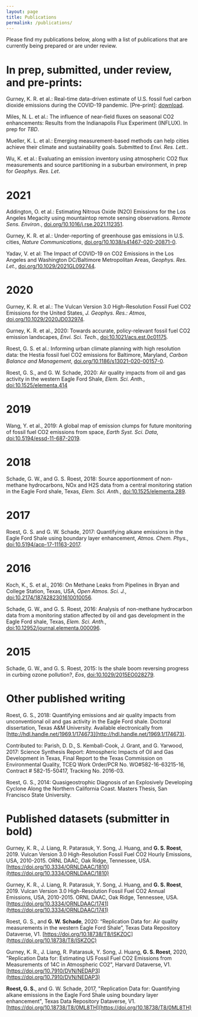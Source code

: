 ```yaml
---
layout: page
title: Publications
permalink: /publications/
---
```


Please find my publications below, along with a list of publications that are currently being prepared or are under review.


# In prep, submitted, under review, and pre-prints:

Gurney, K. R. et al.: Real-time data-driven estimate of U.S. fossil fuel carbon dioxide emissions during the COVID-19 pandemic. [Pre-print]: [download](https://eartharxiv.org/repository/object/2266/download/4669/).

Miles, N. L. et al.: The influence of near-field fluxes on seasonal CO2 enhancements: Results from the Indianapolis Flux Experiment (INFLUX). In prep for *TBD*.

Mueller, K. L. et al.: Emerging measurement-based methods can help cities achieve their climate and sustainability goals. Submitted to *Envi. Res. Lett.*.

Wu, K. et al.: Evaluating an emission inventory using atmospheric CO2 flux measurements and source partitioning in a suburban environment, in prep for *Geophys. Res. Let*.




# 2021

Addington, O. et al.: Estimating Nitrous Oxide (N2O) Emissions for the Los Angeles Megacity using mountaintop remote sensing observations. *Remote Sens. Environ.*, [doi.org/10.1016/j.rse.2021.112351](https://doi.org/10.1016/j.rse.2021.112351).

Gurney, K. R. et al.: Under-reporting of greenhouse gas emissions in U.S. cities, *Nature Communications*, [doi.org/10.1038/s41467-020-20871-0](https://doi.org/10.1038/s41467-020-20871-0).

Yadav, V. et al: The Impact of COVID-19 on CO2 Emissions in the Los Angeles and Washington DC/Baltimore Metropolitan Areas, *Geophys. Res. Let.*, [doi.org/10.1029/2021GL092744](https://doi.org/10.1029/2021GL092744).




# 2020

Gurney, K. R. et al.: The Vulcan Version 3.0 High-Resolution Fossil Fuel CO2 Emissions for the United States, *J. Geophys. Res.: Atmos*, [doi.org/10.1029/2020JD032974](https://doi.org/10.1029/2020JD032974).

Gurney, K. R. et al., 2020: Towards accurate, policy-relevant fossil fuel CO2 emission landscapes, *Envi. Sci. Tech.*, [doi:10.1021/acs.est.0c01175](https://doi.org/10.1021/acs.est.0c01175).

Roest, G. S. et al.: Informing urban climate planning with high resolution data: the Hestia fossil fuel CO2 emissions for Baltimore, Maryland, *Carbon Balance and Management*, [doi.org/10.1186/s13021-020-00157-0](https://doi.org/10.1186/s13021-020-00157-0).

Roest, G. S., and G. W. Schade, 2020: Air quality impacts from oil and gas activity in the western Eagle Ford Shale, *Elem. Sci. Anth.*, [doi:10.1525/elementa.414](http://doi.org/10.1525/elementa.414)

# 2019

Wang, Y. et al., 2019: A global map of emission clumps for future monitoring of fossil fuel CO2 emissions from space, *Earth Syst. Sci. Data*, [doi:10.5194/essd-11-687-2019](https://doi.org/10.5194/essd-11-687-2019).

# 2018

Schade, G. W., and G. S. Roest, 2018: Source apportionment of non-methane hydrocarbons, NOx and H2S data from a central monitoring station in the Eagle Ford shale, Texas, *Elem. Sci. Anth.*, [doi:10.1525/elementa.289](http://doi.org/10.1525/elementa.289).

# 2017

Roest, G. S. and G. W. Schade, 2017: Quantifying alkane emissions in the Eagle Ford Shale using boundary layer enhancement, *Atmos. Chem. Phys.*, [doi:10.5194/acp-17-11163-2017](https://doi.org/10.5194/acp-17-11163-2017
).

# 2016

Koch, K., S. et al., 2016: On Methane Leaks from Pipelines in Bryan and College Station, Texas, USA, *Open Atmos. Sci. J.*, [doi:10.2174/1874282301610010056](https://benthamopen.com/ABSTRACT/TOASCJ-10-56).

Schade, G. W., and G. S. Roest, 2016: Analysis of non-methane hydrocarbon data from a monitoring station affected by oil and gas development in the Eagle Ford shale, Texas, *Elem. Sci. Anth.*, [doi:10.12952/journal.elementa.000096](http://doi.org/10.12952/journal.elementa.000096).

# 2015

Schade, G. W., and G. S. Roest, 2015: Is the shale boom reversing progress in curbing ozone pollution?, *Eos*, [doi:10.1029/2015EO028279](https://eos.org/opinions/is-the-shale-boom-reversing-progress-in-curbing-ozone-pollution).

# Other published writing

Roest, G. S., 2018: Quantifying emissions and air quality impacts from unconventional oil and gas activity in the Eagle Ford shale. Doctoral dissertation, Texas A&M University. Available electronically from [http://hdl.handle.net/1969.1/174673](http://hdl.handle.net/1969.1/174673).

Contributed to: Parish, D. D., S. Kemball-Cook, J. Grant, and G. Yarwood, 2017: Science Synthesis Report: Atmospheric Impacts of Oil and Gas Development in Texas, Final Report to the Texas Commission on Environmental Quality, TCEQ Work Order/PCR No. WO#582-16-63215-16, Contract # 582-15-50417, Tracking No. 2016-03.

Roest, G. S., 2014: Quasigeostrophic Diagnosis of an Explosively Developing Cyclone Along the Northern California Coast. Masters Thesis, San Francisco State University.

# Published datasets (submitter in **bold**)

Gurney, K. R., J. Liang, R. Patarasuk, Y. Song, J. Huang, and **G. S. Roest**, 2019. Vulcan Version 3.0 High-Resolution Fossil Fuel CO2 Hourly Emissions, USA, 2010-2015. ORNL DAAC, Oak Ridge, Tennessee, USA. [https://doi.org/10.3334/ORNLDAAC/1810](https://doi.org/10.3334/ORNLDAAC/1810)

Gurney, K. R., J. Liang, R. Patarasuk, Y. Song, J. Huang, and **G. S. Roest**, 2019. Vulcan Version 3.0 High-Resolution Fossil Fuel CO2 Annual Emissions, USA, 2010-2015. ORNL DAAC, Oak Ridge, Tennessee, USA. [https://doi.org/10.3334/ORNLDAAC/1741](https://doi.org/10.3334/ORNLDAAC/1741) 

Roest, G. S., and **G. W. Schade**, 2020: “Replication Data for: Air quality measurements in the western Eagle Ford Shale”, Texas Data Repository Dataverse, V1. [https://doi.org/10.18738/T8/ISKZOC](https://doi.org/10.18738/T8/ISKZOC)

Gurney, K. R., J. Liang, R. Patarasuk, Y. Song, J. Huang, **G. S. Roest**, 2020, "Replication Data for: Estimating US Fossil Fuel CO2 Emissions from Measurements of 14C in Atmospheric CO2", Harvard Dataverse, V1. [https://doi.org/10.7910/DVN/NEDAP3](https://doi.org/10.7910/DVN/NEDAP3)

**Roest, G. S.**, and G. W. Schade, 2017, "Replication Data for: Quantifying alkane emissions in the Eagle Ford Shale using boundary layer enhancement", Texas Data Repository Dataverse, V1. [https://doi.org/10.18738/T8/0ML8TH](https://doi.org/10.18738/T8/0ML8TH)


